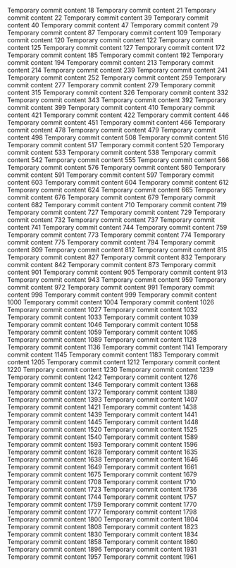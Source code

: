 Temporary commit content 18
Temporary commit content 21
Temporary commit content 22
Temporary commit content 39
Temporary commit content 40
Temporary commit content 47
Temporary commit content 79
Temporary commit content 87
Temporary commit content 109
Temporary commit content 120
Temporary commit content 122
Temporary commit content 125
Temporary commit content 127
Temporary commit content 172
Temporary commit content 185
Temporary commit content 192
Temporary commit content 194
Temporary commit content 213
Temporary commit content 214
Temporary commit content 239
Temporary commit content 241
Temporary commit content 252
Temporary commit content 259
Temporary commit content 277
Temporary commit content 279
Temporary commit content 315
Temporary commit content 326
Temporary commit content 332
Temporary commit content 343
Temporary commit content 392
Temporary commit content 399
Temporary commit content 410
Temporary commit content 421
Temporary commit content 422
Temporary commit content 446
Temporary commit content 451
Temporary commit content 466
Temporary commit content 478
Temporary commit content 479
Temporary commit content 498
Temporary commit content 508
Temporary commit content 516
Temporary commit content 517
Temporary commit content 520
Temporary commit content 533
Temporary commit content 538
Temporary commit content 542
Temporary commit content 555
Temporary commit content 566
Temporary commit content 576
Temporary commit content 580
Temporary commit content 591
Temporary commit content 597
Temporary commit content 603
Temporary commit content 604
Temporary commit content 612
Temporary commit content 624
Temporary commit content 665
Temporary commit content 676
Temporary commit content 679
Temporary commit content 682
Temporary commit content 710
Temporary commit content 719
Temporary commit content 727
Temporary commit content 729
Temporary commit content 732
Temporary commit content 737
Temporary commit content 741
Temporary commit content 744
Temporary commit content 759
Temporary commit content 773
Temporary commit content 774
Temporary commit content 775
Temporary commit content 794
Temporary commit content 809
Temporary commit content 812
Temporary commit content 815
Temporary commit content 827
Temporary commit content 832
Temporary commit content 842
Temporary commit content 873
Temporary commit content 901
Temporary commit content 905
Temporary commit content 913
Temporary commit content 943
Temporary commit content 959
Temporary commit content 972
Temporary commit content 991
Temporary commit content 998
Temporary commit content 999
Temporary commit content 1000
Temporary commit content 1004
Temporary commit content 1026
Temporary commit content 1027
Temporary commit content 1032
Temporary commit content 1033
Temporary commit content 1039
Temporary commit content 1046
Temporary commit content 1058
Temporary commit content 1059
Temporary commit content 1065
Temporary commit content 1089
Temporary commit content 1128
Temporary commit content 1136
Temporary commit content 1141
Temporary commit content 1145
Temporary commit content 1183
Temporary commit content 1205
Temporary commit content 1212
Temporary commit content 1220
Temporary commit content 1230
Temporary commit content 1239
Temporary commit content 1242
Temporary commit content 1276
Temporary commit content 1346
Temporary commit content 1368
Temporary commit content 1372
Temporary commit content 1389
Temporary commit content 1393
Temporary commit content 1407
Temporary commit content 1421
Temporary commit content 1438
Temporary commit content 1439
Temporary commit content 1441
Temporary commit content 1445
Temporary commit content 1448
Temporary commit content 1520
Temporary commit content 1525
Temporary commit content 1540
Temporary commit content 1589
Temporary commit content 1593
Temporary commit content 1596
Temporary commit content 1628
Temporary commit content 1635
Temporary commit content 1638
Temporary commit content 1646
Temporary commit content 1649
Temporary commit content 1661
Temporary commit content 1675
Temporary commit content 1679
Temporary commit content 1708
Temporary commit content 1710
Temporary commit content 1723
Temporary commit content 1736
Temporary commit content 1744
Temporary commit content 1757
Temporary commit content 1759
Temporary commit content 1770
Temporary commit content 1777
Temporary commit content 1798
Temporary commit content 1800
Temporary commit content 1804
Temporary commit content 1808
Temporary commit content 1823
Temporary commit content 1830
Temporary commit content 1834
Temporary commit content 1858
Temporary commit content 1860
Temporary commit content 1896
Temporary commit content 1931
Temporary commit content 1957
Temporary commit content 1961

